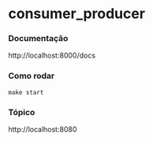 # consumer_producer

### Documentação 
http://localhost:8000/docs

### Como rodar 

  `make start`

### Tópico

http://localhost:8080

